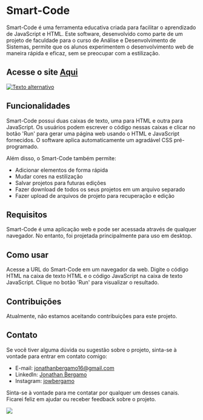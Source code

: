 # Smart-Code

Smart-Code é uma ferramenta educativa criada para facilitar o aprendizado de JavaScript e HTML. Este software, desenvolvido como parte de um projeto de faculdade para o curso de Análise e Desenvolvimento de Sistemas, permite que os alunos experimentem o desenvolvimento web de maneira rápida e eficaz, sem se preocupar com a estilização.


## Acesse o site [Aqui](https://smart-code-senai.netlify.app)

<a href="https://smart-code-senai.netlify.app" target="_blank"><img src="https://firebasestorage.googleapis.com/v0/b/react-auth-31116.appspot.com/o/imagem_2023-07-26_201930273.png?alt=media&token=761a5a3b-a520-48b3-b0ab-6afa34b81da7" alt="Texto alternativo" /><a/>

## Funcionalidades

Smart-Code possui duas caixas de texto, uma para HTML e outra para JavaScript. Os usuários podem escrever o código nessas caixas e clicar no botão 'Run' para gerar uma página web usando o HTML e JavaScript fornecidos. O software aplica automaticamente um agradável CSS pré-programado.

Além disso, o Smart-Code também permite:

- Adicionar elementos de forma rápida
- Mudar cores na estilização
- Salvar projetos para futuras edições
- Fazer download de todos os seus projetos em um arquivo separado
- Fazer upload de arquivos de projeto para recuperação e edição

## Requisitos

Smart-Code é uma aplicação web e pode ser acessada através de qualquer navegador. No entanto, foi projetada principalmente para uso em desktop.

## Como usar

Acesse a URL do Smart-Code em um navegador da web. Digite o código HTML na caixa de texto HTML e o código JavaScript na caixa de texto JavaScript. Clique no botão 'Run' para visualizar o resultado.

## Contribuições

Atualmente, não estamos aceitando contribuições para este projeto.

## Contato

Se você tiver alguma dúvida ou sugestão sobre o projeto, sinta-se à vontade para entrar em contato comigo:

- E-mail: [jonathanbergamo16@gmail.com](https://mailto:jonathanbergamo16@gmail.com)
- LinkedIn: [Jonathan Bergamo](https://www.linkedin.com/in/jonathanbergamo/)
- Instagram: [jowbergamo](https://www.instagram.com/jowbergamo/)

Sinta-se à vontade para me contatar por qualquer um desses canais. Ficarei feliz em ajudar ou receber feedback sobre o projeto.

<img src="https://jonathanbergamo.netlify.app/static/media/signature.badcdf4beae3f9eb34135086f2354217.svg">
